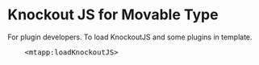# Knockout JS for Movable Type

For plugin developers. To load KnockoutJS and some plugins in template.

<pre>
    &lt;mtapp:loadKnockoutJS&gt;
</pre>